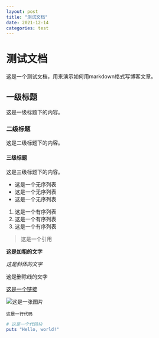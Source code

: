 ```yaml
---
layout: post
title: "测试文档"
date: 2021-12-14
categories: test
---
```


# 测试文档

这是一个测试文档，用来演示如何用markdown格式写博客文章。

## 一级标题

这是一级标题下的内容。

### 二级标题

这是二级标题下的内容。

#### 三级标题

这是三级标题下的内容。

* 这是一个无序列表
* 这是一个无序列表
* 这是一个无序列表

1. 这是一个有序列表
2. 这是一个有序列表
3. 这是一个有序列表

> 这是一个引用

**这是加粗的文字**

*这是斜体的文字*

~~这是删除线的文字~~

[这是一个链接](https://jekyllrb.com/)

![这是一张图片](https://jekyllrb.com/img/logo-2x.png)

`这是一行代码`

```ruby
# 这是一个代码块
puts "Hello, world!"
